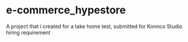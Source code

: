 # e-commerce_hypestore
A project that i created for a take home test, submitted for Konnco Studio hiring requirement
